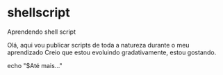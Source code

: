 # shellscript
Aprendendo shell script

Olá, aqui vou publicar scripts de toda a natureza durante o meu aprendizado
Creio que estou evoluindo gradativamente, estou gostando.

echo "$Até mais..."
